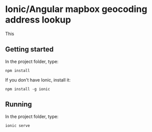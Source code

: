 # Ionic/Angular mapbox geocoding address lookup
This 

## Getting started

In the project folder, type:
```
npm install
```

If you don't have Ionic, install it:
```
npm install -g ionic
```

## Running

In the project folder, type:
```
ionic serve
```
